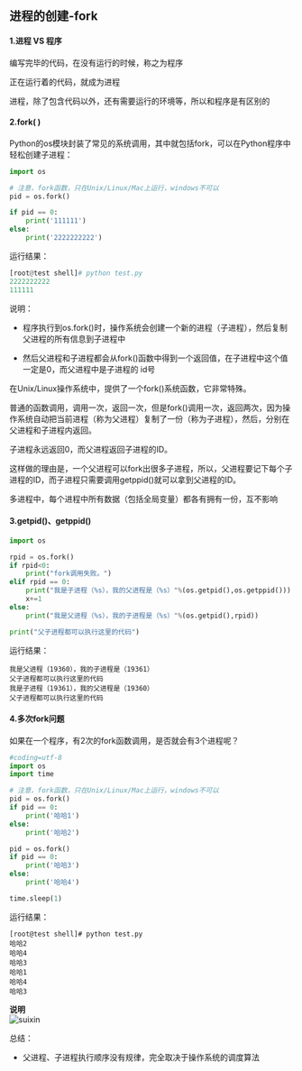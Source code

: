 ## 进程的创建-fork

#### 1.进程 VS 程序

编写完毕的代码，在没有运行的时候，称之为程序

正在运行着的代码，就成为进程

进程，除了包含代码以外，还有需要运行的环境等，所以和程序是有区别的

#### 2.fork\( \)

Python的os模块封装了常见的系统调用，其中就包括fork，可以在Python程序中轻松创建子进程：

```py
import os

# 注意，fork函数，只在Unix/Linux/Mac上运行，windows不可以
pid = os.fork()

if pid == 0:
    print('111111')
else:
    print('2222222222')
```

运行结果：

```py
[root@test shell]# python test.py 
2222222222
111111
```

说明：

* 程序执行到os.fork\(\)时，操作系统会创建一个新的进程（子进程），然后复制父进程的所有信息到子进程中

* 然后父进程和子进程都会从fork\(\)函数中得到一个返回值，在子进程中这个值一定是0，而父进程中是子进程的 id号

在Unix/Linux操作系统中，提供了一个fork\(\)系统函数，它非常特殊。

普通的函数调用，调用一次，返回一次，但是fork\(\)调用一次，返回两次，因为操作系统自动把当前进程（称为父进程）复制了一份（称为子进程），然后，分别在父进程和子进程内返回。

子进程永远返回0，而父进程返回子进程的ID。

这样做的理由是，一个父进程可以fork出很多子进程，所以，父进程要记下每个子进程的ID，而子进程只需要调用getppid\(\)就可以拿到父进程的ID。

多进程中，每个进程中所有数据（包括全局变量）都各有拥有一份，互不影响

#### 3.getpid\(\)、getppid\(\)

```py
import os

rpid = os.fork()
if rpid<0:
    print("fork调用失败。")
elif rpid == 0:
    print("我是子进程（%s），我的父进程是（%s）"%(os.getpid(),os.getppid()))
    x+=1
else:
    print("我是父进程（%s），我的子进程是（%s）"%(os.getpid(),rpid))

print("父子进程都可以执行这里的代码")
```

运行结果：

```
我是父进程（19360），我的子进程是（19361）
父子进程都可以执行这里的代码
我是子进程（19361），我的父进程是（19360）
父子进程都可以执行这里的代码
```

#### 4.多次fork问题

如果在一个程序，有2次的fork函数调用，是否就会有3个进程呢？

```py
#coding=utf-8
import os
import time

# 注意，fork函数，只在Unix/Linux/Mac上运行，windows不可以
pid = os.fork()
if pid == 0:
    print('哈哈1')
else:
    print('哈哈2')

pid = os.fork()
if pid == 0:
    print('哈哈3')
else:
    print('哈哈4')

time.sleep(1)
```

运行结果：

```
[root@test shell]# python test.py 
哈哈2
哈哈4
哈哈3
哈哈1
哈哈4
哈哈3
```

**说明**  
![suixin](http://ox376n2jk.bkt.clouddn.com/fork.png)

总结：

* 父进程、子进程执行顺序没有规律，完全取决于操作系统的调度算法



